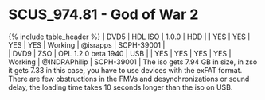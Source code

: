 # SCUS_974.81 - God of War 2

{% include table_header %}
| DVD5 | HDL ISO | 1.0.0 | HDD |  | YES | YES | YES | YES | Working | @israpps | SCPH-39001 |  
| DVD9 | ZSO | OPL 1.2.0 beta 1940 | USB |  | YES | YES | YES | YES | Working | @INDRAPhilip | SCPH-39001 | The iso gets 7.94 GB in size, in zso it gets 7.33 in this case, you have to use devices with the exFAT format. There are few obstructions in the FMVs and desynchronizations or sound delay, the loading time takes 10 seconds longer than the iso on USB. 
